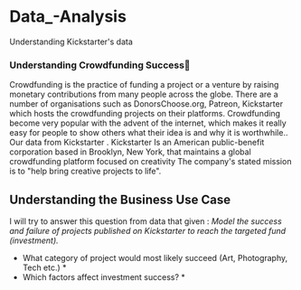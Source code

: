 # Data_-Analysis
Understanding Kickstarter's data
### Understanding Crowdfunding Success
Crowdfunding is the practice of funding a project or a venture by raising monetary contributions from many people across the globe.
There are a number of organisations such as DonorsChoose.org, Patreon, Kickstarter which hosts the crowdfunding projects on their platforms. Crowdfunding become very popular with the advent of the internet, which makes it really easy for people to show others what their idea is and why it is worthwhile..
Our data from Kickstarter . 
Kickstarter Is an American public-benefit corporation based in Brooklyn, New York, that maintains a global crowdfunding platform focused on creativity The company's stated mission is to "help bring creative projects to life".

## Understanding the Business Use Case
I will try to answer this question from data that given :
*Model the success and failure of projects published on Kickstarter to reach the targeted fund (investment).*
* What category of project would most likely succeed (Art, Photography, Tech etc.) * 
* Which factors affect investment success? *

